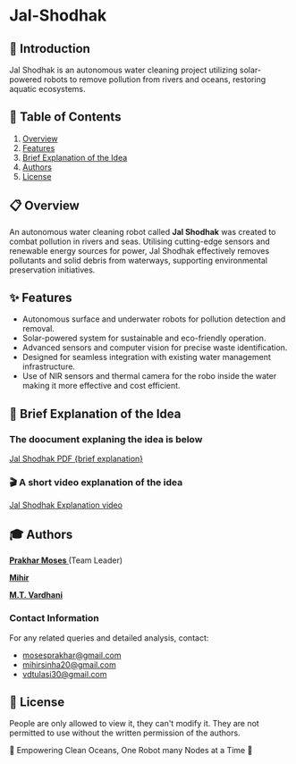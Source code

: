 # Jal-Shodhak

## 📖 Introduction

Jal Shodhak is an autonomous water cleaning project utilizing solar-powered robots to remove pollution from rivers and oceans, restoring aquatic ecosystems.

## 📝 Table of Contents

1. [Overview](#overview)
2. [Features](#features)
3. [Brief Explanation of the Idea](#brief_explanation_of_the_idea)
4. [Authors](#authors)
5. [License](#license)

## 📋 Overview

An autonomous water cleaning robot called **Jal Shodhak** was created to combat pollution in rivers and seas. Utilising cutting-edge sensors and renewable energy sources for power, Jal Shodhak effectively removes pollutants and solid debris from waterways, supporting environmental preservation initiatives.

## ✨ Features

<ul>
  <li>Autonomous surface and underwater robots for pollution detection and removal.</li>
  <li>Solar-powered system for sustainable and eco-friendly operation.</li>
  <li>Advanced sensors and computer vision for precise waste identification.</li>
  <li>Designed for seamless integration with existing water management infrastructure.</li>
  <li>Use of NIR sensors and thermal camera for the robo inside the water making it more effective and cost efficient.</li>
</ul>

## 📜 Brief Explanation of the Idea

### The doocument explaning the idea is below

[Jal Shodhak PDF {brief explanation}](https://drive.google.com/file/d/1n7onYkYAw9wfHa9F4C3q8UE_kT3s-y-2/view?usp=drive_link)

### 🎬 A short video explanation of the idea

[Jal Shodhak Explanation video](https://drive.google.com/file/d/1uXCRrAuk9zFSR4gI8jUCFyt2T9NuN7VK/view?usp=drive_link)

## 🎓 Authors

<p> <a href="https://github.com/prakharmoses"><b>Prakhar Moses </b><a/> (Team Leader)</p>
<p> <a href="https://github.com/CrazyMihir"><b>Mihir</b><a/><p/>
<p> <a href="https://github.com/Vardhani30"><b>M.T. Vardhani</b><a/></p>

### Contact Information

For any related queries and detailed analysis, contact:
<ul>
  <li><a href = 'mailto:mosesprakhar@gmail.com'>mosesprakhar@gmail.com</a></li>
  <li><a href = 'mailto:mihirsinha20@gmail.com'>mihirsinha20@gmail.com</a></li>
  <li><a href = 'mailto:vdtulasi30@gmail.com'>vdtulasi30@gmail.com</a></li>
</ul>

## 📰 License

People are only allowed to view it, they can't modify it. They are not permitted to use without the written permission of the authors.

🐬 Empowering Clean Oceans, One Robot many Nodes at a Time 🐋
